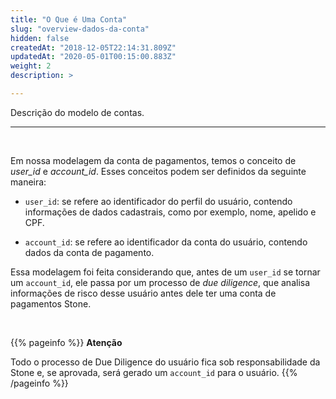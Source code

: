 ```yaml
---
title: "O Que é Uma Conta"
slug: "overview-dados-da-conta"
hidden: false
createdAt: "2018-12-05T22:14:31.809Z"
updatedAt: "2020-05-01T00:15:00.883Z"
weight: 2
description: >

---
```


Descrição do modelo de contas.

---

<br>

Em nossa modelagem da conta de pagamentos, temos o conceito de  *user_id* e  *account_id*.
Esses conceitos podem ser definidos da seguinte maneira:

* `user_id`: se refere ao identificador do perfil do usuário, contendo informações de dados cadastrais, como por exemplo, nome, apelido e CPF.

* `account_id`: se refere ao identificador da conta do usuário, contendo dados da conta de pagamento.

Essa modelagem foi feita considerando que, antes de um `user_id` se tornar um `account_id`, ele passa por um processo de *due diligence*, que analisa informações de risco desse usuário antes dele ter uma conta de pagamentos Stone.

<br>

{{% pageinfo %}}
**Atenção**

Todo o processo de Due Diligence do usuário fica sob responsabilidade da 
Stone e, se aprovada, será gerado um `account_id` para o usuário.
{{% /pageinfo %}}



